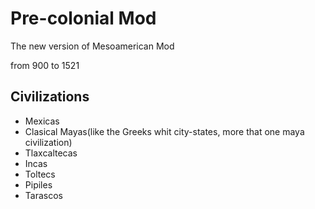 # Pre-colonial Mod

The new version of Mesoamerican Mod

from 900 to 1521

## Civilizations

- Mexicas
- Clasical Mayas(like the Greeks whit city-states, more that one maya civilization)
- Tlaxcaltecas
- Incas
- Toltecs
- Pipiles
- Tarascos

